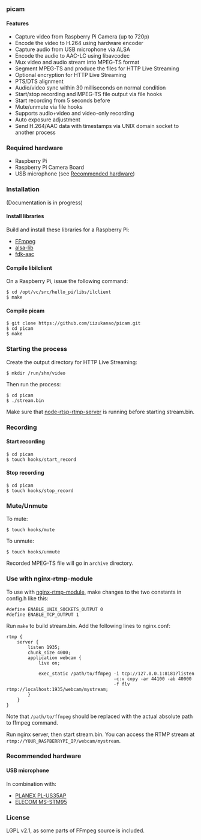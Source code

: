 ### picam

#### Features

- Capture video from Raspberry Pi Camera (up to 720p)
- Encode the video to H.264 using hardware encoder
- Capture audio from USB microphone via ALSA
- Encode the audio to AAC-LC using libavcodec
- Mux video and audio stream into MPEG-TS format
- Segment MPEG-TS and produce the files for HTTP Live Streaming
- Optional encryption for HTTP Live Streaming
- PTS/DTS alignment
- Audio/video sync within 30 milliseconds on normal condition
- Start/stop recording and MPEG-TS file output via file hooks
- Start recording from 5 seconds before
- Mute/unmute via file hooks
- Supports audio+video and video-only recording
- Auto exposure adjustment
- Send H.264/AAC data with timestamps via UNIX domain socket to another process

### Required hardware

- Raspberry Pi
- Raspberry Pi Camera Board
- USB microphone (see [Recommended hardware](#recommended-hardware))

### Installation

(Documentation is in progress)

#### Install libraries

Build and install these libraries for a Raspberry Pi:

- [FFmpeg](http://www.ffmpeg.org/)
- [alsa-lib](http://www.alsa-project.org/main/index.php/Main_Page)
- [fdk-aac](http://sourceforge.net/projects/opencore-amr/)

#### Compile libilclient

On a Raspberry Pi, issue the following command:

    $ cd /opt/vc/src/hello_pi/libs/ilclient
    $ make

#### Compile picam

    $ git clone https://github.com/iizukanao/picam.git
    $ cd picam
    $ make

### Starting the process

Create the output directory for HTTP Live Streaming:

    $ mkdir /run/shm/video

Then run the process:

    $ cd picam
    $ ./stream.bin

Make sure that [node-rtsp-rtmp-server](https://github.com/iizukanao/node-rtsp-rtmp-server) is running before starting stream.bin.

### Recording

#### Start recording

    $ cd picam
    $ touch hooks/start_record

#### Stop recording

    $ cd picam
    $ touch hooks/stop_record

### Mute/Unmute

To mute:

    $ touch hooks/mute

To unmute:

    $ touch hooks/unmute

Recorded MPEG-TS file will go in `archive` directory.

### Use with nginx-rtmp-module

To use with [nginx-rtmp-module](https://github.com/arut/nginx-rtmp-module), make changes to the two constants in config.h like this:

    #define ENABLE_UNIX_SOCKETS_OUTPUT 0
    #define ENABLE_TCP_OUTPUT 1

Run `make` to build stream.bin. Add the following lines to nginx.conf:

    rtmp {
        server {
            listen 1935;
            chunk_size 4000;
            application webcam {
                live on;

                exec_static /path/to/ffmpeg -i tcp://127.0.0.1:8181?listen
                                            -c:v copy -ar 44100 -ab 40000
                                            -f flv rtmp://localhost:1935/webcam/mystream;
            }
        }
    }

Note that `/path/to/ffmpeg` should be replaced with the actual absolute path to ffmpeg command.

Run nginx server, then start stream.bin. You can access the RTMP stream at `rtmp://YOUR_RASPBERRYPI_IP/webcam/mystream`.

### Recommended hardware

#### USB microphone

In combination with:
- [PLANEX PL-US35AP](http://www.planex.co.jp/product/usb/pl-us35ap/)
- [ELECOM MS-STM95](http://www2.elecom.co.jp/multimedia/microphone/ms-stm95/)

### License

LGPL v2.1, as some parts of FFmpeg source is included.
